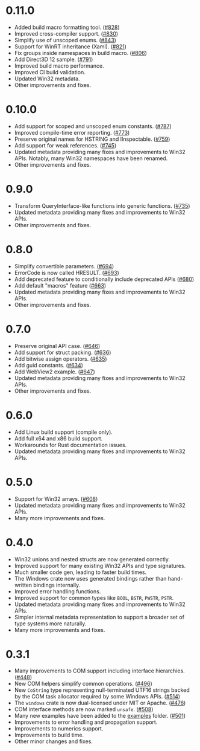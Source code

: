 # 0.11.0

- Added build macro formatting tool. ([#828](https://github.com/microsoft/windows-rs/pull/828))
- Improved cross-compiler support. ([#830](https://github.com/microsoft/windows-rs/pull/830))
- Simplify use of unscoped enums. ([#843](https://github.com/microsoft/windows-rs/pull/843))
- Support for WinRT inheritance (Xaml). ([#821](https://github.com/microsoft/windows-rs/pull/821))
- Fix groups inside namespaces in build macro. ([#806](https://github.com/microsoft/windows-rs/pull/806))
- Add Direct3D 12 sample. ([#791](https://github.com/microsoft/windows-rs/pull/791))
- Improved build macro performance.
- Improved CI build validation.
- Updated Win32 metadata.
- Other improvements and fixes.

# 0.10.0

- Add support for scoped and unscoped enum constants. ([#787](https://github.com/microsoft/windows-rs/pull/787))
- Improved compile-time error reporting. ([#773](https://github.com/microsoft/windows-rs/pull/773))
- Preserve original names for HSTRING and IInspectable. ([#759](https://github.com/microsoft/windows-rs/pull/759))
- Add support for weak references. ([#745](https://github.com/microsoft/windows-rs/pull/745))
- Updated metadata providing many fixes and improvements to Win32 APIs. Notably, many Win32 namespaces have been renamed.
- Other improvements and fixes.

# 0.9.0

- Transform QueryInterface-like functions into generic functions. ([#735](https://github.com/microsoft/windows-rs/pull/735))
- Updated metadata providing many fixes and improvements to Win32 APIs.
- Other improvements and fixes.

# 0.8.0

- Simplify convertible parameters. ([#694](https://github.com/microsoft/windows-rs/pull/694))
- ErrorCode is now called HRESULT. ([#693](https://github.com/microsoft/windows-rs/pull/693))
- Add deprecated feature to conditionally include deprecated APIs ([#680](https://github.com/microsoft/windows-rs/pull/680))
- Add default "macros" feature ([#663](https://github.com/microsoft/windows-rs/pull/663))
- Updated metadata providing many fixes and improvements to Win32 APIs.
- Other improvements and fixes.

# 0.7.0

- Preserve original API case. ([#646](https://github.com/microsoft/windows-rs/pull/646))
- Add support for struct packing. ([#636](https://github.com/microsoft/windows-rs/pull/636))
- Add bitwise assign operators. ([#635](https://github.com/microsoft/windows-rs/pull/635))
- Add guid constants. ([#634](https://github.com/microsoft/windows-rs/pull/634))
- Add WebView2 example. ([#647](https://github.com/microsoft/windows-rs/pull/647))
- Updated metadata providing many fixes and improvements to Win32 APIs.
- Other improvements and fixes.

# 0.6.0

- Add Linux build support (compile only).
- Add full x64 and x86 build support.
- Workarounds for Rust documentation issues.
- Updated metadata providing many fixes and improvements to Win32 APIs.

# 0.5.0

- Support for Win32 arrays. ([#608](https://github.com/microsoft/windows-rs/pull/608))
- Updated metadata providing many fixes and improvements to Win32 APIs.
- Many more improvements and fixes.

# 0.4.0

- Win32 unions and nested structs are now generated correctly.
- Improved support for many existing Win32 APIs and type signatures.
- Much smaller code gen, leading to faster build times.
- The Windows crate now uses generated bindings rather than hand-written bindings internally.
- Improved error handling functions.
- Improved support for common types like `BOOL`, `BSTR`, `PWSTR`, `PSTR`.
- Updated metadata providing many fixes and improvements to Win32 APIs.
- Simpler internal metadata representation to support a broader set of type systems more naturally.
- Many more improvements and fixes.

# 0.3.1

- Many improvements to COM support including interface hierarchies. ([#448](https://github.com/microsoft/windows-rs/pull/448))
- New COM helpers simplify common operations. ([#496](https://github.com/microsoft/windows-rs/pull/496))
- New `CoString` type representing null-terminated UTF16 strings backed by the COM task allocator required by some Windows APIs. ([#514](https://github.com/microsoft/windows-rs/pull/514))
- The `windows` crate is now dual-licensed under MIT or Apache. ([#476](https://github.com/microsoft/windows-rs/pull/476))
- COM interface methods are now marked `unsafe`. ([#508](https://github.com/microsoft/windows-rs/pull/508))
- Many new examples have been added to the [examples](https://github.com/microsoft/windows-rs/tree/master/examples) folder. ([#501](https://github.com/microsoft/windows-rs/pull/501))
- Improvements to error handling and propagation support.
- Improvements to numerics support.
- Improvements to build time.
- Other minor changes and fixes.
